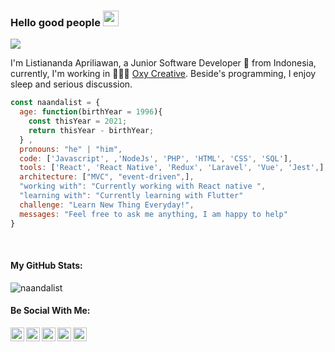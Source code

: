 ### Hello good people <img src="https://media.giphy.com/media/hvRJCLFzcasrR4ia7z/giphy.gif" width="25px">

![](https://visitor-badge.glitch.me/badge?page_id=naandalist.naandalist)

I'm Listiananda Apriliawan, a Junior Software Developer 🚀 from Indonesia, currently, I'm working in 🙍🏽‍♂️ [Oxy Creative](https://id.linkedin.com/company/oxy-creative-inc-). Beside's programming, I enjoy sleep and serious discussion.


```javascript
const naandalist = {
  age: function(birthYear = 1996){
    const thisYear = 2021;
    return thisYear - birthYear;
  } ,
  pronouns: "he" | "him",
  code: ['Javascript', ,'NodeJs', 'PHP', 'HTML', 'CSS', 'SQL'],
  tools: ['React', 'React Native', 'Redux', 'Laravel', 'Vue', 'Jest',],
  architecture: ["MVC", "event-driven",],
  "working with": "Currently working with React native ",
  "learning with": "Currently learning with Flutter"
  challenge: "Learn New Thing Everyday!",
  messages: "Feel free to ask me anything, I am happy to help"
}
```

<br />


<h4>My GitHub Stats:</h4>

<p align="left"> <img src="https://github-readme-stats.vercel.app/api?username=naandalist&count_private=true&show_icons=true&theme=cobalt" alt="naandalist" />
</p>


<h4>Be Social With Me:</h4>


<a href="https://twitter.com/alistiananda">
  <img align="left" alt="listiananda-apriliawan | Twitter" width="22px" src="https://cdn.jsdelivr.net/npm/simple-icons@v3/icons/twitter.svg" />
</a>
<a href="https://www.linkedin.com/in/listiananda-apriliawan/">
  <img align="left" alt="Listiananda's LinkdedIn" width="22px" src="https://cdn.jsdelivr.net/npm/simple-icons@v3/icons/linkedin.svg" />
</a>
<a href="https://t.me/naandalist">
  <img align="left" alt="Listiananda's Telegram" width="22px" src="https://cdn.jsdelivr.net/npm/simple-icons@v3/icons/telegram.svg" />
</a>
<a href="https://www.instagram.com/naandalist/">
  <img align="left" alt="Listiananda's Instagram" width="22px" src="https://cdn.jsdelivr.net/npm/simple-icons@v3/icons/instagram.svg" />
</a>
<a href="https://www.facebook.com/naandalist">
  <img align="left" alt="Listiananda's Instagram" width="22px" src="https://cdn.jsdelivr.net/npm/simple-icons@v3/icons/facebook.svg" />
</a>




